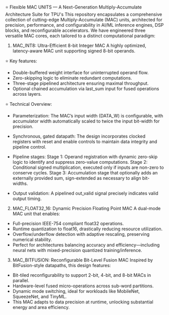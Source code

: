 ⭐ Flexible MAC UNITS — A Next-Generation Multiply-Accumulate Architecture Suite for TPU's
This repository encapsulates a comprehensive collection of cutting-edge Multiply-Accumulate (MAC) units, architected for precision, performance, and configurability in AI/ML inference engines, DSP blocks, and reconfigurable accelerators. We have engineered three versatile MAC cores, each tailored to a distinct computational paradigm:

 1. MAC_INT8: Ultra-Efficient 8-bit Integer MAC A highly optimized, latency-aware MAC unit supporting signed 8-bit operands.

⭐ Key features:
- Double-buffered weight interface for uninterrupted operand flow.
- Zero-skipping logic to eliminate redundant computations.
- Three-stage pipelined architecture ensuring maximal throughput.
- Optional chained accumulation via last_sum input for fused operations across layers.
  
⭐ Technical Overview:
- Parameterization: The MAC’s input width (DATA_W) is configurable, with accumulator width automatically scaled to twice the input bit-width for precision.
- Synchronous, gated datapath: The design incorporates clocked registers with reset and enable controls to maintain data integrity and pipeline control.

- Pipeline stages:
Stage 1: Operand registration with dynamic zero-skip logic to identify and suppress zero-value computations.
Stage 2: Conditional signed multiplication, executed only if inputs are non-zero to conserve cycles.
Stage 3: Accumulation stage that optionally adds an externally provided sum, sign-extended as necessary to align bit-widths.
- Output validation: A pipelined out_valid signal precisely indicates valid output timing.

 2. MAC_FLOAT32_16: Dynamic Precision Floating Point MAC
A dual-mode MAC unit that enables:

- Full-precision IEEE-754 compliant float32 operations.
- Runtime quantization to float16, drastically reducing resource utilization.
- Overflow/underflow detection with adaptive rescaling, preserving numerical stability.
- Perfect for architectures balancing accuracy and efficiency—including neural nets with mixed-precision quantized training/inference.

 3. MAC_BITFUSION: Reconfigurable Bit-Level Fusion MAC
Inspired by BitFusion-style datapaths, this design features:

- Bit-tiled reconfigurability to support 2-bit, 4-bit, and 8-bit MACs in parallel.
- Hardware-level fused micro-operations across sub-word partitions.
- Dynamic mode switching, ideal for workloads like MobileNet, SqueezeNet, and TinyML.
- This MAC adapts to data precision at runtime, unlocking substantial energy and area efficiency.

